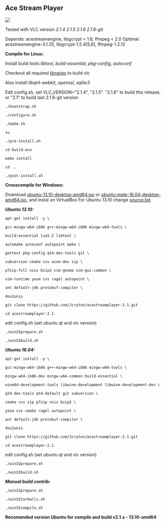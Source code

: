 Ace Stream Player
-----------------

![](https://o9.icdn.ru/j/jcryton/9/64309749PrO.jpg)

Tested with VLC version *2.1.4   2.1.5   2.1.6   2.1.6-git*

Depends: acestreamengine, libgcrypt < 1.6, ffmpeg < 2.0
Optimal: acestreamengine-3.1.35, libgcrypt-1.5.4[5,6], ffmpeg-1.2.12

**Compile for Linux:** 

Install build tools *libtool*, *build-essential*, *pkg-config*, *autoconf*

Checkout all required [libraries] to build vlc

Also install *libqt4-webkit*, *openssl*, *sqlite3*

Edit config.sh, set VLC_VERSION="2.1.4", "2.1.5". "2.1.6" to build this release,
 or "2.1" to build last 2.1.6-git version

`./bootstrap.sh`

`./configure.sh`

`./make.sh`

`su`

`./pre-install.sh`

`cd build-ace`

`make install`

`cd ..`

`./post-install.sh`


**Crosscompile for Windows:**

Download [ubuntu-13.10-desktop-amd64.iso] or [ubuntu-mate-16.04-desktop-amd64.iso], and instal on VirtualBox
For Ubuntu 13.10 change [source.list]


***Ubuntu 13.10:***

`apt-get install -y \`

`gcc-mingw-w64-i686 g++-mingw-w64-i686 mingw-w64-tools \`

`build-essential lua5.2 libtool \`

`automake autoconf autopoint make \`

`gettext pkg-config qt4-dev-tools git \`

`subversion cmake cvs wine-dev zip \`

`p7zip-full nsis bzip2 vim-gnome vim-gui-common \`

`vim-runtime yasm cvs ragel autopoint \`

`ant default-jdk protobuf-compiler \`

`dos2unix`

`git clone https://github.com/Jcryton/acestreamplayer-2.1.git`

`cd acestreamplayer-2.1`

edit config.sh (set ubuntu qt and vlc version)

`./win32prepare.sh`

`./win32build.sh`

***Ubuntu 16.04:***

`apt-get install -y \`

`gcc-mingw-w64-i686 g++-mingw-w64-i686 mingw-w64-tools \`

`mingw-w64-i686-dev mingw-w64-common build-essential \`

`wine64-development-tools libwine-development libwine-development-dev \`

`qt4-dev-tools qt4-default git subversion \`

`cmake cvs zip p7zip nsis bzip2 \`

`yasm cvs cmake ragel autopoint \`

`ant default-jdk protobuf-compiler \`

`dos2unix`

`git clone https://github.com/Jcryton/acestreamplayer-2.1.git`

`cd acestreamplayer-2.1`

edit config.sh (set ubuntu qt and vlc version)

`./win32prepare.sh`

`./win32build.sh`

***Manual build contrib:***

`./win32prepare.sh`

`./win32tarballs.sh`

`./win32compile.sh`


**Recomended version Ubuntu for compile and build v2.1.x - 13.10-amd64**

[libraries]:https://wiki.videolan.org/Contrib_Status/
[ubuntu-13.10-desktop-amd64.iso]:http://old-releases.ubuntu.com/releases/13.10/ubuntu-13.10-desktop-amd64.iso
[ubuntu-mate-16.04-desktop-amd64.iso]:https://mirror.yandex.ru/ubuntu-cdimage/ubuntu-mate/releases/16.04/release/ubuntu-mate-16.04-desktop-amd64.iso
[source.list]:https://askubuntu.com/questions/91815/how-to-install-software-or-upgrade-from-an-old-unsupported-release

